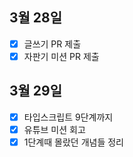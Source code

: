 ## 3월 28일

- [x] 글쓰기 PR 제출
- [x] 자판기 미션 PR 제출

## 3월 29일

- [x] 타입스크립트 9단계까지
- [x] 유튜브 미션 회고
- [x] 1단계때 몰랐던 개념들 정리
